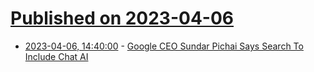 # [Published on 2023-04-06](index.md)

* [2023-04-06, 14:40:00](https://tech.slashdot.org/story/23/04/06/1437201/google-ceo-sundar-pichai-says-search-to-include-chat-ai?utm_source=rss1.0mainlinkanon&utm_medium=feed) - [Google CEO Sundar Pichai Says Search To Include Chat AI](https://tech.slashdot.org/story/23/04/06/1437201/google-ceo-sundar-pichai-says-search-to-include-chat-ai?utm_source=rss1.0mainlinkanon&utm_medium=feed)
